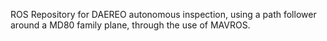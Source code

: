 ROS Repository for DAEREO autonomous inspection, using a path follower around a MD80 family plane, through the use of MAVROS.
